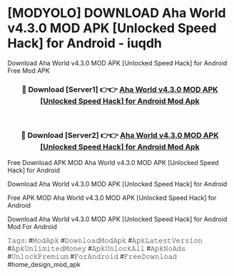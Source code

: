 # [MODYOLO] DOWNLOAD Aha World v4.3.0 MOD APK [Unlocked Speed Hack] for Android - iuqdh
Download Aha World v4.3.0 MOD APK [Unlocked Speed Hack] for Android Free Mod APK

<div align="center">
<h3>🔴 Download [Server1] 👉👉 <a href="https://apk-comot.site?title=Aha_World_v4.3.0_MOD_APK_[Unlocked_Speed_Hack]_for_Android">Aha World v4.3.0 MOD APK [Unlocked Speed Hack] for Android Mod Apk</a></h3><br>

<h3>🔴 Download [Server2] 👉👉 <a href="https://apk-comot.site?title=Aha_World_v4.3.0_MOD_APK_[Unlocked_Speed_Hack]_for_Android">Aha World v4.3.0 MOD APK [Unlocked Speed Hack] for Android Mod Apk</a></h3>
</div>


Free Download APK MOD Aha World v4.3.0 MOD APK [Unlocked Speed Hack] for Android

Download Aha World v4.3.0 MOD APK [Unlocked Speed Hack] for Android 

Free APK MOD Aha World v4.3.0 MOD APK [Unlocked Speed Hack] for Android 

Download Aha World v4.3.0 MOD APK [Unlocked Speed Hack] for Android Mod For Android

𝚃𝚊𝚐𝚜: #𝙼𝚘𝚍𝙰𝚙𝚔 #𝙳𝚘𝚠𝚗𝚕𝚘𝚊𝚍𝙼𝚘𝚍𝙰𝚙𝚔 #𝙰𝚙𝚔𝙻𝚊𝚝𝚎𝚜𝚝𝚅𝚎𝚛𝚜𝚒𝚘𝚗 #𝙰𝚙𝚔𝚄𝚗𝚕𝚒𝚖𝚒𝚝𝚎𝚍𝙼𝚘𝚗𝚎𝚢 #𝙰𝚙𝚔𝚄𝚗𝚕𝚘𝚌𝚔𝙰𝚕𝚕 #𝙰𝚙𝚔𝙽𝚘𝙰𝚍𝚜 #𝚄𝚗𝚕𝚘𝚌𝚔𝙿𝚛𝚎𝚖𝚒𝚞𝚖 #𝙵𝚘𝚛𝙰𝚗𝚍𝚛𝚘𝚒𝚍 #𝙵𝚛𝚎𝚎𝙳𝚘𝚠𝚗𝚕𝚘𝚊𝚍 #home_design_mod_apk